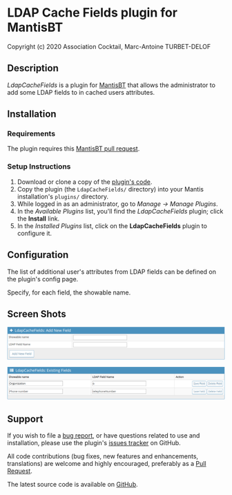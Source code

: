 # LDAP Cache Fields plugin for MantisBT

Copyright (c) 2020 Association Cocktail, Marc-Antoine TURBET-DELOF

## Description

_LdapCacheFields_ is a plugin for [MantisBT](http://mantisbt.org) that 
allows the administrator to add some LDAP fields to in cached users attributes.


## Installation

### Requirements

The plugin requires this [MantisBT pull request](https://github.com/mantisbt/mantisbt/pull/1660).

### Setup Instructions

1. Download or clone a copy of the 
   [plugin's code](https://github.com/Association-Cocktail/LdapCacheFields).
2. Copy the plugin (the `LdapCacheFields/` directory) into your Mantis
   installation's `plugins/` directory.
3. While logged in as an administrator, go to *Manage → Manage Plugins*.
4. In the *Available Plugins* list, you'll find the *LdapCacheFields* plugin;
   click the **Install** link.
5. In the *Installed Plugins* list, click on the **LdapCacheFields** plugin to configure it.

## Configuration

The list of additional user's attributes from LDAP fields can be defined on the plugin's config page.

Specify, for each field, the showable name.

## Screen Shots

![add field](screenshots/add_field.png "To add new field")

![edit fields](screenshots/edit_fields.png "To edit existing fields")

## Support

If you wish to file a
[bug report](https://github.com/Association-Cocktail/LdapCacheFields/issues/new),
or have questions related to use and installation, please use the plugin's
[issues tracker](https://github.com/Association-Cocktail/LdapCacheFields/issues)
on GitHub.

All code contributions (bug fixes, new features and enhancements, translations) 
are welcome and highly encouraged, preferably as a
[Pull Request](https://github.com/Association-Cocktail/LdapCacheFields/compare).

The latest source code is available on
[GitHub](https://github.com/Association-Cocktail/LdapCacheFields).

